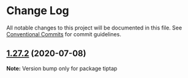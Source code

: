 # Change Log

All notable changes to this project will be documented in this file.
See [Conventional Commits](https://conventionalcommits.org) for commit guidelines.

## [1.27.2](https://github.com/scrumpy/tiptap/compare/tiptap@1.27.1...tiptap@1.27.2) (2020-07-08)

**Note:** Version bump only for package tiptap
